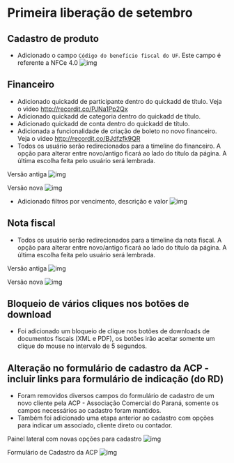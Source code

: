 # Primeira liberação de setembro


## Cadastro de produto
* Adicionado o campo `Código do benefício fiscal do UF`. Este campo é referente a NFCe 4.0
![img](http://funkyimg.com/i/2KMVP.png)

## Financeiro
* Adicionado quickadd de participante dentro do quickadd de título. Veja o video http://recordit.co/PJNa1Pp2Qx
* Adicionado quickadd de categoria dentro do quickadd de título.
* Adicionado quickadd de conta dentro do quickadd de título.
* Adicionada a funcionalidade de criação de boleto no novo financeiro. Veja o video http://recordit.co/BJdfzfk9QR
* Todos os usuário serão redirecionados para a timeline do financeiro. A opção para alterar entre novo/antigo ficará ao lado do título da página. A última escolha feita pelo usuário será lembrada.

Versão antiga
![img](https://i.imgur.com/IB7p0pR.png)

Versão nova
![img](https://i.imgur.com/ofMzyyf.png)

* Adicionado filtros por vencimento, descrição e valor
![img](https://i.imgur.com/LggBA0M.png)

## Nota fiscal
* Todos os usuário serão redirecionados para a timeline da nota fiscal. A opção para alterar entre novo/antigo ficará ao lado do título da página. A última escolha feita pelo usuário será lembrada.

Versão antiga
![img](https://i.imgur.com/ccTbQOy.png)

Versão nova
![img](https://i.imgur.com/dCaQ3ux.png)

## Bloqueio de vários cliques nos botões de download
* Foi adicionado um bloqueio de clique nos botões de downloads de documentos fiscais (XML e PDF), os botões irão aceitar somente um clique do mouse no intervalo de 5 segundos.

## Alteração no formulário de cadastro da ACP - incluir links para formulário de indicação (do RD)
* Foram removidos diversos campos do formulário de cadastro de um novo cliente pela ACP - Associação Comercial do Paraná, somente os campos necessários ao cadastro foram mantidos.
* Também foi adicionado uma etapa anterior ao cadastro com opções para indicar um associado, cliente direto ou contador.

Painel lateral com novas opções para cadastro
![img](https://i.imgur.com/dhtl3GO.png)

Formulário de Cadastro da ACP
![img](https://i.imgur.com/sMBRYI5.png)
